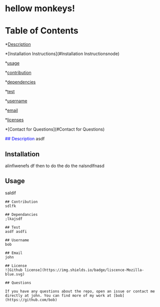 
   # hellow monkeys!
   # Table of Contents 

   *[Description](#description) 

   *[Installation Instructions](#Installation Instructionsnode) 

   *[usage](#usage) 

   *[contribution](#contribution) 

   *[dependencies](#dependancies) 

   *[test](#test) 

   *[username](#username) 

   *[email](#email) 

   *[licenses](#licenses) 

   *[Contact for Questions](#Contact for Questions) 

   <span style="color:blue">## Description</span>
    asdf

## Installation
   alinfiwenefs df then to do the do the nalsndlfnasd

## Usage
   saldif

    ## Contribution
    sdlfk

    ## Dependancies
    ;lkajsdf
    
    ## Test
    asdf asdfi
    
    ## Username
    bob
    
    ## Email
    john
    
    ## License
    ![Github license](https://img.shields.io/badge/liscence-Mozilla-blue.svg)

    ## Questions

    If you have any questions about the repo, open an issue or contact me directly at john. You can find more of my work at [bob](https://github.com/bob)

    
